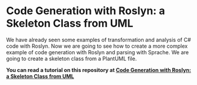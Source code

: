 # Code Generation with Roslyn: a Skeleton Class from UML

We have already seen some examples of transformation and analysis of C# code with Roslyn. Now we are going to see how to create a more complex example of code generation with Roslyn and parsing with Sprache. We are going to create a skeleton class from a PlantUML file.

**You can read a tutorial on this repository at [Code Generation with Roslyn: a Skeleton Class from UML ](https://tomassetti.me/code-generation-with-roslyn-a-skeleton-class-from-uml)**
